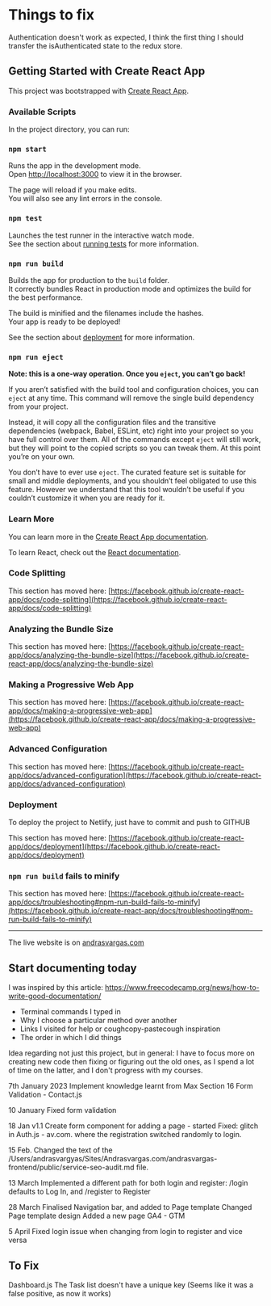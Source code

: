 # Things to fix

Authentication doesn't work as expected, I think the first thing I should transfer the isAuthenticated state to the redux store.

## Getting Started with Create React App

This project was bootstrapped with [Create React App](https://github.com/facebook/create-react-app).

### Available Scripts

In the project directory, you can run:

### `npm start`

Runs the app in the development mode.\
Open [http://localhost:3000](http://localhost:3000) to view it in the browser.

The page will reload if you make edits.\
You will also see any lint errors in the console.

### `npm test`

Launches the test runner in the interactive watch mode.\
See the section about [running tests](https://facebook.github.io/create-react-app/docs/running-tests) for more information.

### `npm run build`

Builds the app for production to the `build` folder.\
It correctly bundles React in production mode and optimizes the build for the best performance.

The build is minified and the filenames include the hashes.\
Your app is ready to be deployed!

See the section about [deployment](https://facebook.github.io/create-react-app/docs/deployment) for more information.

### `npm run eject`

**Note: this is a one-way operation. Once you `eject`, you can’t go back!**

If you aren’t satisfied with the build tool and configuration choices, you can `eject` at any time. This command will remove the single build dependency from your project.

Instead, it will copy all the configuration files and the transitive dependencies (webpack, Babel, ESLint, etc) right into your project so you have full control over them. All of the commands except `eject` will still work, but they will point to the copied scripts so you can tweak them. At this point you’re on your own.

You don’t have to ever use `eject`. The curated feature set is suitable for small and middle deployments, and you shouldn’t feel obligated to use this feature. However we understand that this tool wouldn’t be useful if you couldn’t customize it when you are ready for it.

### Learn More

You can learn more in the [Create React App documentation](https://facebook.github.io/create-react-app/docs/getting-started).

To learn React, check out the [React documentation](https://reactjs.org/).

### Code Splitting

This section has moved here: [https://facebook.github.io/create-react-app/docs/code-splitting](https://facebook.github.io/create-react-app/docs/code-splitting)

### Analyzing the Bundle Size

This section has moved here: [https://facebook.github.io/create-react-app/docs/analyzing-the-bundle-size](https://facebook.github.io/create-react-app/docs/analyzing-the-bundle-size)

### Making a Progressive Web App

This section has moved here: [https://facebook.github.io/create-react-app/docs/making-a-progressive-web-app](https://facebook.github.io/create-react-app/docs/making-a-progressive-web-app)

### Advanced Configuration

This section has moved here: [https://facebook.github.io/create-react-app/docs/advanced-configuration](https://facebook.github.io/create-react-app/docs/advanced-configuration)

### Deployment

To deploy the project to Netlify, just have to commit and push to GITHUB

This section has moved here: [https://facebook.github.io/create-react-app/docs/deployment](https://facebook.github.io/create-react-app/docs/deployment)

### `npm run build` fails to minify

This section has moved here: [https://facebook.github.io/create-react-app/docs/troubleshooting#npm-run-build-fails-to-minify](https://facebook.github.io/create-react-app/docs/troubleshooting#npm-run-build-fails-to-minify)

---

The live website is on [andrasvargas.com](https://andrasvargas.com)

## Start documenting today

I was inspired by this article: <https://www.freecodecamp.org/news/how-to-write-good-documentation/>

- Terminal commands I typed in
- Why I choose a particular method over another
- Links I visited for help or coughcopy-pastecough inspiration
- The order in which I did things

Idea regarding not just this project, but in general:
I have to focus more on creating new code then fixing or figuring out the old ones, as I spend a lot of time on the latter, and I don't progress with my courses.

7th January 2023
Implement knowledge learnt from Max Section 16 Form Validation - Contact.js

10 January
Fixed form validation

18 Jan v1.1
Create form component for adding a page - started
Fixed: glitch in Auth.js - av.com. where the registration switched randomly to login.

15 Feb.
Changed the text of the /Users/andrasvargyas/Sites/Andrasvargas.com/andrasvargas-frontend/public/service-seo-audit.md file.

13 March
Implemented a different path for both login and register: /login defaults to Log In, and /register to Register

28 March
Finalised Navigation bar, and added to Page template
Changed Page template design
Added a new page GA4 - GTM

5 April
Fixed login issue when changing from login to register and vice versa

## To Fix

Dashboard.js
The Task list doesn't have a unique key (Seems like it was a false positive, as now it works)
